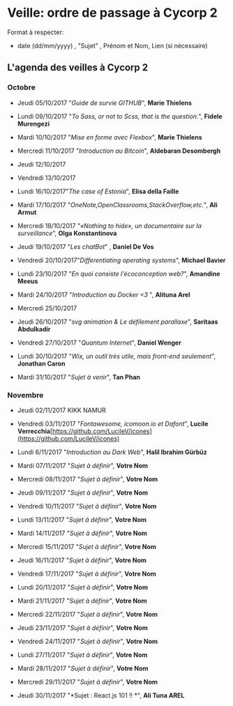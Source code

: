 # Veille: ordre de passage à Cycorp 2

Format à respecter:   
- date (dd/mm/yyyy) , "Sujet" ,  Prénom et Nom, Lien (si nécessaire)

## L'agenda des veilles à Cycorp 2


### Octobre 

- Jeudi 05/10/2017 "*Guide de survie GITHUB*", __Marie Thielens__

- Lundi 09/10/2017 "*To Sass, or not to Scss, that is the question.*", __Fidele Murengezi__
- Mardi 10/10/2017  "*Mise en forme avec Flexbox*", __Marie Thielens__
- Mercredi 11/10/2017 "*Introduction au Bitcoin*", __Aldebaran Desombergh__
- Jeudi  12/10/2017
- Vendredi 13/10/2017

- Lundi 16/10/2017"*The case of Estonia*", __Elisa della Faille__
- Mardi 17/10/2017 "*OneNote,OpenClassrooms,StackOverflow,etc.*", __Ali Armut__
- Mercredi 18/10/2017 "*«Nothing to hide», un documentaire sur la surveillance*", __Olga Konstantinova__
- Jeudi 19/10/2017 "*Les chatBot*" , __Daniel De Vos__
- Vendredi 20/10/2017"*Differentiating operating systems*", __Michael Bavier__

- Lundi 23/10/2017 "*En quoi consiste l'écoconception web?*", __Amandine Meeus__
- Mardi 24/10/2017 "*Introduction au Docker <3* ", __Alituna Arel__
- Mercredi 25/10/2017 
- Jeudi 26/10/2017   "*svg animation & Le défilement parallaxe*", __Saritaas Abdulkadir__
- Vendredi 27/10/2017 "*Quantum Internet*", __Daniel Wenger__

- Lundi 30/10/2017 "*Wix, un outil très utile, mais front-end seulement*", __Jonathan Caron__
- Mardi 31/10/2017 "*Sujet à venir*", __Tan Phan__

### Novembre 

- Jeudi 02/11/2017  KIKK NAMUR
- Vendredi 03/11/2017 "*Fontawesome, icomoon.io et Dafont*", __Lucile Verrecchia__[https://github.com/LucileV/icones](https://github.com/LucileV/icones)

- Lundi 6/11/2017 "*Introduction au Dark Web*", __Halil Ibrahim Gürbüz__
- Mardi 07/11/2017 "*Sujet à définir*", __Votre Nom__
- Mercredi 08/11/2017 "*Sujet à définir*", __Votre Nom__
- Jeudi 09/11/2017 "*Sujet à définir*", __Votre Nom__
- Vendredi 10/11/2017 "*Sujet à définir*", __Votre Nom__

- Lundi 13/11/2017 "*Sujet à définir*", __Votre Nom__
- Mardi 14/11/2017 "*Sujet à définir*", __Votre Nom__
- Mercredi 15/11/2017 "*Sujet à définir*", __Votre Nom__
- Jeudi 16/11/2017 "*Sujet à définir*", __Votre Nom__
- Vendredi 17/11/2017 "*Sujet à définir*", __Votre Nom__

- Lundi 20/11/2017 "*Sujet à définir*", __Votre Nom__
- Mardi 21/11/2017 "*Sujet à définir*", __Votre Nom__
- Mercredi 22/11/2017 "*Sujet à définir*", __Votre Nom__
- Jeudi 23/11/2017 "*Sujet à définir*", __Votre Nom__
- Vendredi 24/11/2017 "*Sujet à définir*", __Votre Nom__

- Lundi 27/11/2017 "*Sujet à définir*", __Votre Nom__
- Mardi 28/11/2017 "*Sujet à définir*", __Votre Nom__
- Mercredi 29/11/2017 "*Sujet à définir*", __Votre Nom__
- Jeudi 30/11/2017 "*Sujet : React.js 101 !! *", __Ali Tuna AREL__

